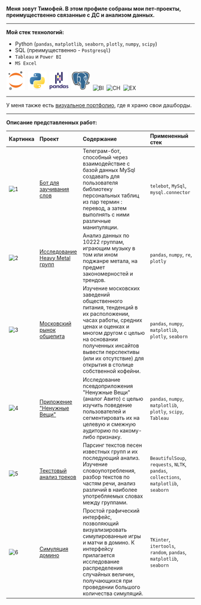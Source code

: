 <b>Меня зовут Тимофей. В этом профиле собраны мои пет-проекты, преимущественно связанные с ДС и анализом данных.</b>

---

<b>Мой стек технологий:</b>

- Python (`pandas`, `matplotlib`, `seaborn`, `plotly`, `numpy`, `scipy`)
- SQL (преимущественно - `Postgresql`)
- `Tableau` и `Power BI`
- `MS Excel`

<div>
  <img src="https://raw.githubusercontent.com/devicons/devicon/1119b9f84c0290e0f0b38982099a2bd027a48bf1/icons/jupyter/jupyter-original.svg" title="JN" alt="JN" width="50" height="50"/>&nbsp;
    <img src="https://raw.githubusercontent.com/devicons/devicon/1119b9f84c0290e0f0b38982099a2bd027a48bf1/icons/python/python-original.svg" title="PD" alt="PD" width="50" height="50"/>&nbsp;
  <img src="https://raw.githubusercontent.com/devicons/devicon/1119b9f84c0290e0f0b38982099a2bd027a48bf1/icons/pandas/pandas-original-wordmark.svg" title="PD" alt="PD" width="50" height="50"/>&nbsp; 
  <img src="https://raw.githubusercontent.com/devicons/devicon/1119b9f84c0290e0f0b38982099a2bd027a48bf1/icons/postgresql/postgresql-original.svg" title="PGS" alt="PGS" width="50" height="50"/>&nbsp;
    <img src="https://upload.wikimedia.org/wikipedia/commons/thumb/c/cf/New_Power_BI_Logo.svg/630px-New_Power_BI_Logo.svg.png" title="BI" alt="BI" width="50" height="50"/>&nbsp;
  <img src="https://datadecoded.com/wp-content/uploads/2025/07/clickhouse-architecture-1024x307.png" title="Clickhouse" alt="CH" width="70" height="50"/>&nbsp;  
  <img src="https://assets.streamlinehq.com/image/private/w_300,h_300,ar_1/f_auto/v1/icons/1/apache-superset-icon-cyc19fiufldpekdt6c7jg.png/apache-superset-icon-80ygkwbe76iyhvftejjahm.png?_a=DATAg1AAZAA0" title="SS" alt="EX" width="50" height="50"/>&nbsp;  
</div>

---

У меня также есть [визуальное портфолио](http://visual-collection.tilda.ws), где я храню свои дашборды.

---

**Описание представленных работ:**

| Картинка | Проект | Содержание | Примененный стек |
| :---------------------- | :---------------------- | :---------------------- | :---------------------- |
| <img src="https://pngicon.ru/file/uploads/telegram-128x128.png" title="1" alt="1" width="60" height="60"/> | [Бот для заучивания слов](https://github.com/Wishmas/Memory-Jar-the-telegram-bot) | Телеграм-бот, способный через взаимодействие с базой данных MySql создавать для пользователя библиотеку персональных таблиц из пар термин : перевод, а затем выполнять с ними различные манипуляции. | `telebot`, `MySql`, `mysql.connector` |
| <img src="https://pngicon.ru/file/uploads/111H-128x128.png" title="2" alt="2" width="60" height="60"/> | [Исследование Heavy Metal групп](https://github.com/Wishmas/Revealing-data-about-heavy-metal-) | Анализ данных по 10222 группам, играющим музыку в том или ином поджанре метала, на предмет закономерностей и трендов. | `pandas`, `numpy`, `re`, `plotly` |
| <img src="https://emojis.wiki/emoji-pics/google/hot-beverage-google.png" title="3" alt="3" width="60" height="60"/> | [Московский рынок общепита](https://github.com/Wishmas/Analysis-of-the-Moscow-catering-market) | Изучение московских заведений общественного питания, тенденций в их расположении, часах работы, средних ценах и оценках и многом другом с целью на основании полученных инсайтов вывести перспективы (или их отсутствие) для открытия в столице собственной кофейни. | `pandas`, `numpy`, `matplotlib`, `plotly`, `seaborn` |
| <img src="https://pngicon.ru/file/uploads/rubashka.png" title="4" alt="4" width="60" height="60"/> | [Приложение "Ненужные Вещи"](https://github.com/Wishmas/Unnecessary-Things-the-application-analysis) | Исследование псевдоприложения "Ненужные Вещи" (аналог Авито) с целью изучить поведение пользователей и сегментировать их на целевую и смежную аудиторию по какому-либо признаку. | `pandas`, `numpy`, `matplotlib`, `plotly`, `scipy`, `Tableau` |
| <img src="https://pngicon.ru/file/uploads/poisk.png" title="5" alt="5" width="60" height="60"/> | [Текстовый анализ треков](https://github.com/Wishmas/Text-analysis-of-metal-songs) | Парсинг текстов песен известных групп и их последующий анализ. Изучение словоупотребления, разбор текстов по частям речи, анализ различий в наиболее употребляемых словах между группами. | `BeautifulSoup`, `requests`, `NLTK`, `pandas`, `collections`, `matplotlib`, `seaborn`| 
| <img src="http://pngimg.com/uploads/dominoes/small/dominoes_PNG72.png" title="6" alt="6" width="60" height="60"/> | [Симуляция домино](https://github.com/Wishmas/Domino-Simulation) | Простой графический интерфейс, позволяющий визуализировать симулированные игры и матчи в домино. К интерфейсу прилагается исследование распределения случайных величин, получающихся при проведении большого количества симуляций. | `TKinter`, `itertools`, `random`, `pandas`, `matplotlib`, `seaborn`| 
